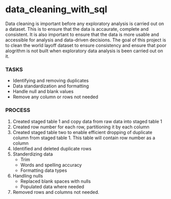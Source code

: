 # data_cleaning_with_sql

Data cleaning is important before any exploratory analysis is carried out on a dataset. This is to ensure that the data is accaurate, complete and consistent.
It is also important to ensure that the data is more usable and accessible for analysis and data-driven decisions. 
The goal of this project is to clean the world layoff dataset to ensure consistency and ensure that poor alogrithm is not built when exploratory data analysis is been carried out on it.

### TASKS
- Identifying and removing duplicates
- Data standardization and formatting
- Handle null and blank values
- Remove any column or rows not needed

### PROCESS
1. Created staged table 1 and copy data from raw data into staged table 1
2. Created row number for each row, partitioning it by each column
3. Created staged table two to enable efficient dropping of duplicate column from staged table 1. This table will contain row number as a column
4. Identified and deleted duplicate rows
5. Standerdizing data
   - Trim
   - Words and spelling accuracy
   - Formatting data types
6. Handling nulls
   - Replaced blank spaces with nulls
   - Populated data where needed
7. Removed rows and columns not needed.
